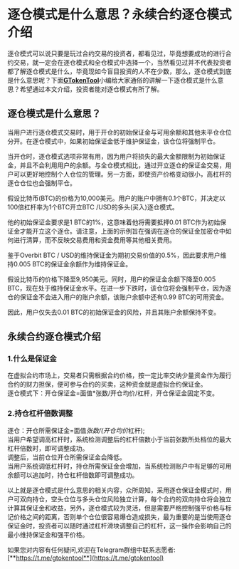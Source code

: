 # 逐仓模式是什么意思？永续合约逐仓模式介绍

逐仓模式可以说只要是玩过合约交易的投资者，都看见过，毕竟想要成功的进行合约交易，就一定会在逐仓模式和全仓模式中选择一个，当然看见过并不代表投资者都了解逐仓模式是什么，毕竟现如今盲目投资的人不在少数，那么，逐仓模式到底是什么意思呢？下面[**GTokenTool**](https://docs.gtokentool.com/)小编给大家通俗的讲解一下逐仓模式是什么意思？希望通过本文介绍，投资者能对逐仓模式有所了解。

## 逐仓模式是什么意思？

当用户进行逐仓模式交易时，用于开仓的初始保证金与可用余额和其他未平仓仓位分开。在逐仓模式中，如果初始保证金低于维护保证金，该仓位将强制平仓。

当开仓时，逐仓模式选项非常有用，因为用户将损失的最大金额限制为初始保证金，并且不会利用用户的余额。与全仓模式相比，通过开立逐仓的保证金交易，用户可以更好地控制个人仓位的管理。另一方面，即使资产价格变动很小，高杠杆的逐仓仓位也会强制平仓。

假设比特币(BTC)的价格为10,000美元。用户的账户中拥有0.1个BTC，并决定以100倍杠杆率为1个BTC开立BTC /USD的多头(买入)逐仓模式。

他的初始保证金要求是1 BTC的1%，这意味着他将需要抵押0.01 BTC作为初始保证金才能开立这个逐仓。请注意，上面的示例旨在强调在逐仓的保证金加密仓中如何进行清算，而不反映交易费用和资金费用等其他相关费用。

鉴于Overbit BTC / USD的维持保证金为期初交易价值的0.5%，因此要求用户维持0.005 BTC的保证金余额作为维持保证金。

假设比特币的价格下降至9,950美元。同时，用户的保证金余额下降至0.005 BTC，现在处于维持保证金水平。在进一步下跌时，该仓位将会强制平仓，因为逐仓的保证金不会进入用户的账户余额，该账户余额中还有0.99 BTC的可用资金。

因此，用户仅失去0.01 BTC的初始保证金的风险，并且其账户余额保持不变。

## 永续合约逐仓模式介绍

### 1.什么是保证金

在虚拟合约市场上，交易者只需根据合约价格，按一定比率交纳少量资金作为履行合约的财力担保，便可参与合约的买卖，这种资金就是虚拟合约保证金。\
逐仓模式下：开仓保证金=面值\*张数/开仓均价/杠杆，开仓保证金固定不变。

### 2.持仓杠杆倍数调整&#xD;

逐仓：开仓所需保证金=面&#x503C;_&#x5F20;数/(开仓均&#x4EF7;_&#x6760;杆);\
当用户希望调高杠杆时，系统检测调整后的杠杆倍数小于当前张数所处档位的最大杠杆倍数时，即可调整成功。\
调整后，当前仓位开仓所需保证金会降低。\
当用户系统调低杠杆时，持仓所需保证金会增加，当系统检测账户中有足够的可用余额可以追加时，持仓杠杆倍数即可调整成功。

以上就是逐仓模式是什么意思的相关内容，众所周知，采用逐仓保证金模式时，用户可双向持仓，空头仓位与多头仓位风险独立计算，每个合约的双向持仓将会独立计算其保证金和收益，另外，逐仓模式较为灵活，但是需要严格控制强平价格与标记价格之间的距离，否则单个仓位很容易爆仓造成损失，最为重要的是当使用逐仓保证金时，投资者可以随时通过杠杆滑块调整自己的杠杆，这一操作会影响自己的最小维持保证金和强平价格。

如果您对内容有任何疑问,欢迎在Telegram群组中联系志愿者: [**https://t.me/gtokentool**](https://t.me/gtokentool)
